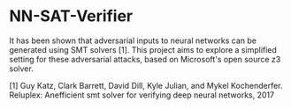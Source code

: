 # NN-SAT-Verifier
It has been shown that adversarial inputs to neural networks can be generated using SMT solvers [1]. This project aims to explore a simplified setting for these adversarial attacks, based on Microsoft's open source z3 solver.

[1] Guy Katz, Clark Barrett, David Dill, Kyle Julian, and Mykel Kochenderfer.  Reluplex:  Anefficient smt solver for verifying deep neural networks, 2017
